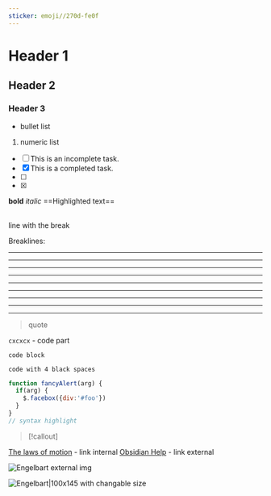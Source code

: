 ```yaml
---
sticker: emoji//270d-fe0f
---
```

# Header 1
## Header 2
### Header 3

- bullet list
1. numeric list
- [ ] This is an incomplete task.
- [x] This is a completed task.
- [ ]
-  [x] 


**bold**
*italic*
==Highlighted text==

<br> line with the break

Breaklines:
***
****
* * *
---
----
- - -
___
____
_ _ _

> quote


[^1]: This is a footnote
[^note]: Named footnotes
%% This is a block comment. %%

`cxcxcx` - code part
```
code block
```

    code with 4 black spaces
```js
function fancyAlert(arg) {
  if(arg) {
    $.facebox({div:'#foo'})
  }
}
// syntax highlight
```

>[!callout]

[The laws of motion](Three%20laws%20of%20motion.md) - link internal
[Obsidian Help](https://help.obsidian.md) - link external

![Engelbart](https://history-computer.com/ModernComputer/Basis/images/Engelbart.jpg)
external img

![Engelbart|100x145](https://history-computer.com/ModernComputer/Basis/images/Engelbart.jpg)
with changable size
